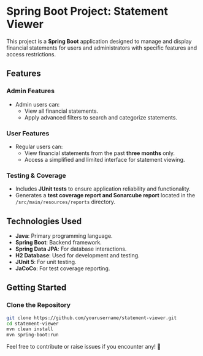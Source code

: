# Spring Boot Project: Statement Viewer

This project is a **Spring Boot** application designed to manage and display financial statements for users and administrators with specific features and access restrictions.

## Features

### Admin Features
- Admin users can:
  - View all financial statements.
  - Apply advanced filters to search and categorize statements.

### User Features
- Regular users can:
  - View financial statements from the past **three months** only.
  - Access a simplified and limited interface for statement viewing.

### Testing & Coverage
- Includes **JUnit tests** to ensure application reliability and functionality.
- Generates a **test coverage report and Sonarcube report** located in the `/src/main/resources/reports` directory.

## Technologies Used
- **Java**: Primary programming language.
- **Spring Boot**: Backend framework.
- **Spring Data JPA**: For database interactions.
- **H2 Database**: Used for development and testing.
- **JUnit 5**: For unit testing.
- **JaCoCo**: For test coverage reporting.

## Getting Started

### Clone the Repository
```bash
git clone https://github.com/yourusername/statement-viewer.git
cd statement-viewer
mvn clean install
mvn spring-boot:run
```

Feel free to contribute or raise issues if you encounter any! 🚀
